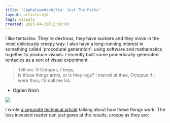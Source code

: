 ```yaml
---
title: 'Cephalopodaphilia: Just The Facts'
layout: article.njk
tags: visuals
created: 2015-04-29T12:00:00
---
```


I like tentacles.  They're dextrous, they have suckers and they move in the most deliciously creepy way.  I also have a long-running interest in something called 'procedural generation': using software and mathematics together to produce visuals.  I recently built some procedurally-generated tentacles as a sort of visual experiment.

>Tell me, O Octopus, I begs,<br/>
Is those things arms, or is they legs?
I marvel at thee, Octopus
If I were thou, I'd call me Us.
 - Ogden Nash

![](/media/cephalopods.png)

I wrote [a separate technical article](/cephalopodaphilia-tech-details) talking about how these things work.  The less invested reader can just gawp at the results, creepy as they are:

<script src="/js/Processing.js/processing.min.js"></script>
<canvas data-processing-sources="/media/Ceph6.pde"></canvas>